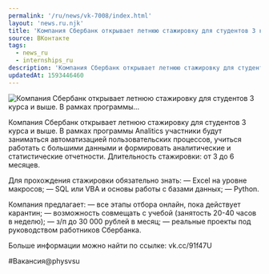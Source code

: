 ```yaml
---
permalink: '/ru/news/vk-7008/index.html'
layout: 'news.ru.njk'
title: 'Компания Сбербанк открывает летнюю стажировку для студентов 3 курса и выше. В рамках программы'
source: ВКонтакте
tags:
  - news_ru
  - internships_ru
description: 'Компания Сбербанк открывает летнюю стажировку для студентов 3 курса и выше. В рамках программы…'
updatedAt: 1593446460
---
```

![Компания Сбербанк открывает летнюю стажировку для студентов 3 курса и выше. В рамках программы…](https://sun9-11.userapi.com/impg/c857720/v857720545/21b0c9/j9yfBhrKkqk.jpg?size=1280x720&quality=96&proxy=1&sign=ae5f0774062f7479c6005f5188e57829&c_uniq_tag=gpq7f8TzFze3kSKQZ_rB-Y6m5rePinaYVJww309Kbko&type=album)

Компания Сбербанк открывает летнюю стажировку для студентов 3 курса и выше. В рамках программы Analitics участники будут заниматься автоматизацией пользовательских процессов, учиться работать с большими данными и формировать аналитические и статистические отчетности. Длительность стажировки: от 3 до 6 месяцев.

Для прохождения стажировки обязательно знать:
— Excel на уровне макросов;
— SQL или VBA и основы работы с базами данных;
— Python.

Компания предлагает:
— все этапы отбора онлайн, пока действует карантин;
— возможность совмещать с учебой (занятость 20-40 часов в неделю);
— з/п до 30 000 рублей в месяц;
— реальные проекты под руководством работников Сбербанка.

Больше информации можно найти по ссылке: vk.cc/91f47U

#Вакансия@physvsu
